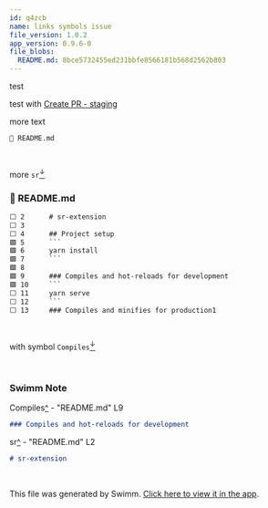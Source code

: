 ```yaml
---
id: q4zcb
name: links symbols issue
file_version: 1.0.2
app_version: 0.9.6-0
file_blobs:
  README.md: 8bce5732455ed231bbfe8566181b568d2562b803
---
```


test

test with [Create PR - staging](create-pr-staging.42oy5.sw.md)

more text

`📄 README.md`

<br/>

more `sr`[<sup id="ZFQ7m2">↓</sup>](#f-ZFQ7m2)
<!-- NOTE-swimm-snippet: the lines below link your snippet to Swimm -->
### 📄 README.md
```markdown
⬜ 2      # sr-extension
⬜ 3      
⬜ 4      ## Project setup
🟩 5      ```
🟩 6      yarn install
🟩 7      ```
🟩 8      
🟩 9      ### Compiles and hot-reloads for development
🟩 10     ```
⬜ 11     yarn serve
⬜ 12     ```
⬜ 13     ### Compiles and minifies for production1
```

<br/>

with symbol `Compiles`[<sup id="Z1hXrHr">↓</sup>](#f-Z1hXrHr)

<br/>

<!-- THIS IS AN AUTOGENERATED SECTION. DO NOT EDIT THIS SECTION DIRECTLY -->
### Swimm Note

<span id="f-Z1hXrHr">Compiles</span>[^](#Z1hXrHr) - "README.md" L9
```markdown
### Compiles and hot-reloads for development
```

<span id="f-ZFQ7m2">sr</span>[^](#ZFQ7m2) - "README.md" L2
```markdown
# sr-extension
```

<br/>

This file was generated by Swimm. [Click here to view it in the app](http://localhost:5000/repos/Z2l0aHViJTNBJTNBc3ItZXh0ZW5zaW9uJTNBJTNBZG91ZWs=/docs/q4zcb).